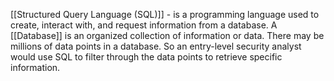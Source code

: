 [[Structured Query Language (SQL)]] - is a programming language used to create, interact with, and request information from a database. 
	A [[Database]] is an organized collection of information or data. There may be millions of data points in a database. So an entry-level security analyst would use SQL to filter through the data points to retrieve specific information. 